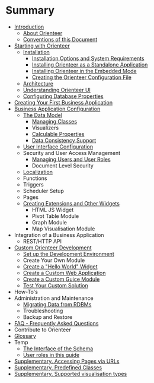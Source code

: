 # Summary

* [Introduction](README.md)
   * [About Orienteer](about_orienteer.md)
   * [Conventions of this Document](conventions_of_this_document.md)
* [Starting with Orienteer](getting_started.md)
   * [Installation](installation.md)
       * [Installation Options and System Requirements](installation_options_and_system_requirements.md)
       * [Installing Orienteer as a Standalone Application](installing_as_a_standalone_application.md)
       * [Installing Orienteer in the Embedded Mode](installing_orienteer_in_the_embedded_mode.md)
       * [Creating the Orienteer Configuration File](editing_the_orienteer_configuration_file.md)
   * [Architecture](architecture.md)
   * [Understanding Orienteer UI](understanding_orienteer_ui.md)
   * [Configuring Database Properties](creating_a_database_and_configuring_its_properties.md)
* [Creating Your First Business Application](creating_your_first_business_application.md)
* [Business Application Configuration](business_application_configuration.md)
   * [The Data Model](creating_and_managing_the_data_model.md)
       * [Managing Classes](initial_data_model_configuration.md)
       * Visualizers
       * [Calculable Properties](adding_calculable_properties.md)
       * [Data Consistency Support](data_consistency_support.md)
   * [User Interface Configuration](user_interface_configuration.md)
   * Security and User Access Management
       * [Managing Users and User Roles](managing_users.md)
       * Document Level Security
   * [Localization](localization.md)
   * Functions
   * Triggers
   * Scheduler Setup
   * Pages
   * [Creating Extensions and Other Widgets](creating_extensions_and_other_widgets.md)
       * HTML JS Widget
       * Pivot Table Module
       * Graph Module
       * Map Visualisation Module
* Integration of a Business Application
   * REST/HTTP API
* [Custom Orienteer Development](custom_orienteer_development.md)
   * [Set up the Development Environment](the_setup_of_development_environment.md)
   * Create Your Own Module
   * [Create a "Hello World" Widget](create_a_hello_world_widget.md)
   * [Create a Custom Web Application](create_a_custom_web_application.md)
   * [Create a Custom Guice Module](creating_your_custom_guice_module.md)
   * [Test Your Custom Solution](testing_your_solution.md)
* How-To's
* Administration and Maintenance
   * [Migrating Data from RDBMs](migrating_data_from_rdbms.md)
   * Troubleshooting
   * Backup and Restore
* [FAQ - Frequently Asked Questions](faq.md)
* Contribute to Orienteer
* [Glossary](GLOSSARY.md)
* Temp
   * [The Interface of the Schema](the_interface_of_the_schema.md)
   * [User roles in this guide](user_roles_in_this_guide.md)
* [Supplementary. Accessing Pages via URLs](special_urls.md)
* [Supplementary. Predefined Classes](supplementary_predefined_classes.md)
* [Supplementary. Supported visualisation types](supplementary_supported_visualisation_types.md)

